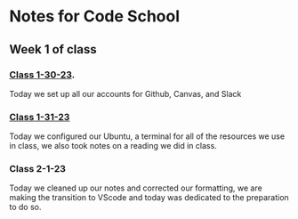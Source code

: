 # Notes for Code School

## Week 1 of class

### [Class 1-30-23](https://github.com/JaydenB112/Reading-Notes/blob/main/Class01.md).

Today we set up all our accounts for Github, Canvas, and Slack

### [Class 1-31-23](https://github.com/JaydenB112/Reading-Notes/blob/main/Reading02.md)
Today we configured our Ubuntu, a terminal for all of the resources we use in class, we also took notes on a reading we did in class.

### Class 2-1-23
Today we cleaned up our notes and corrected our formatting, we are making the transition to VScode and today was dedicated to the preparation to do so.

